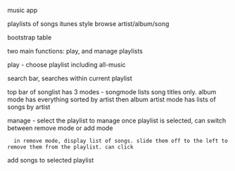 music app

playlists of songs
itunes style browse artist/album/song

bootstrap table 



two main functions: play, and manage playlists

play -
  choose playlist including all-music

  search bar, searches within current playlist

  top bar of songlist has 3 modes - 
    songmode lists song titles only.
    album mode has everything sorted by artist then album
    artist mode has lists of songs by artist

manage -
  select the playlist to manage
    once playlist is selected, can switch between remove mode or add mode

      in remove mode, display list of songs. slide them off to the left to remove them from the playlist. can click 


  add songs to selected playlist

